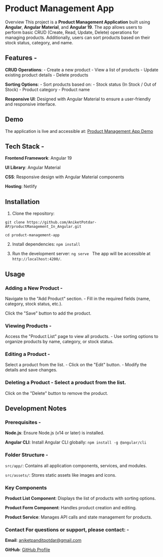 # Product Management App ## 
Overview This project is a **Product Management Application** built using **Angular**, **Angular Material**, and **Angular 19**. The app allows users to perform basic CRUD (Create, Read, Update, Delete) operations for managing products. Additionally, users can sort products based on their stock status, category, and name. 

## Features - 
**CRUD Operations**: - Create a new product - View a list of products - Update existing product details - Delete products 

**Sorting Options**: - Sort products based on: - Stock status (In Stock / Out of Stock) - Product category - Product name 

**Responsive UI**: Designed with Angular Material to ensure a user-friendly and responsive interface. 

## Demo 
The application is live and accessible at: [Product Management App Demo](https://prodmanagementangular.netlify.app) 

## Tech Stack - 
**Frontend Framework**: Angular 19 

**UI Library**: Angular Material

**CSS**: Responsive design with Angular Material components

**Hosting**: Netlify 

## Installation 

1. Clone the repository: 

```git clone https://github.com/AniketPotdar-AP/productManagement_In_Angular.git```
 
```cd product-management-app ``` 

2. Install dependencies: ```npm install ```

3. Run the development server: ```ng serve ``` The app will be accessible at `http://localhost:4200/`. 

## Usage 

### Adding a New Product - 
Navigate to the "Add Product" section. - Fill in the required fields (name, category, stock status, etc.).

Click the "Save" button to add the product. 

### Viewing Products - 

Access the "Product List" page to view all products. - Use sorting options to organize products by name, category, or stock status. 

### Editing a Product - 

Select a product from the list. - Click on the "Edit" button. - Modify the details and save changes. 

### Deleting a Product - Select a product from the list. 

Click on the "Delete" button to remove the product. 

## Development Notes 

### Prerequisites - 

**Node.js**: Ensure Node.js (v14 or later) is installed. 

**Angular CLI**: Install Angular CLI globally: ```npm install -g @angular/cli ``` 

### Folder Structure - 

`src/app/`: Contains all application components, services, and modules. 

`src/assets/`: Stores static assets like images and icons. 

### Key Components 
**Product List Component**: Displays the list of products with sorting options. 

**Product Form Component**: Handles product creation and editing. 

**Product Service**: Manages API calls and state management for products. 

### Contact For questions or support, please contact: - 

**Email**: aniketpanditpotdar@gmail.com

**GitHub**: [GitHub Profile](https://github.com/AniketPotdar-AP)
